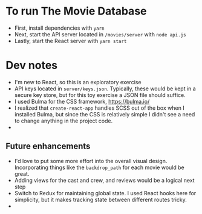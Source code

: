# To run The Movie Database

- First, install dependencies with `yarn`
- Next, start the API server located in `/movies/server` with `node api.js`
- Lastly, start the React server with `yarn start`

# Dev notes

- I'm new to React, so this is an exploratory exercise
- API keys located in `server/keys.json`. Typically, these would be kept in a secure key store, but for this toy exercise a JSON file should suffice.
- I used Bulma for the CSS framework, https://bulma.io/
- I realized that `create-react-app` handles SCSS out of the box when I installed Bulma, but since the CSS is relatively simple I didn't see a need to change anything in the project code.
-

## Future enhancements

- I'd love to put some more effort into the overall visual design. Incorporating things like the `backdrop_path` for each movie would be great.
- Adding views for the cast and crew, and reviews would be a logical next step
- Switch to Redux for maintaining global state. I used React hooks here for simplicity, but it makes tracking state between different routes tricky.
- 
